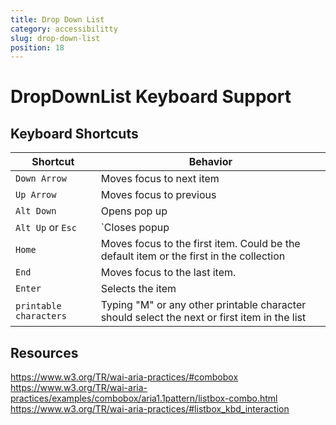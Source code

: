 ```yaml
---
title: Drop Down List
category: accessibilitty
slug: drop-down-list
position: 18
---
```

# DropDownList Keyboard Support

## Keyboard Shortcuts

| Shortcut | Behavior |
|----------|----------|
| `Down Arrow`| Moves focus to next item|
| `Up Arrow`| Moves focus to previous|
| `Alt Down` | Opens pop up|
| `Alt Up` or `Esc` | `Closes popup|
| `Home` | Moves focus to the first item. Could be the default item or the first in the collection |
| `End` | Moves focus to the last item. |
| `Enter` | Selects the item |
|`printable characters`|Typing "M" or any other printable character should select the next or first item in the list|

## Resources

https://www.w3.org/TR/wai-aria-practices/#combobox
https://www.w3.org/TR/wai-aria-practices/examples/combobox/aria1.1pattern/listbox-combo.html
https://www.w3.org/TR/wai-aria-practices/#listbox_kbd_interaction
